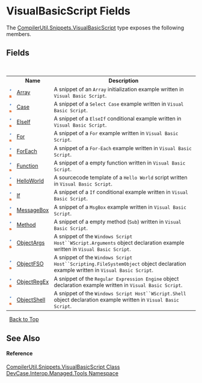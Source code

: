 # VisualBasicScript Fields
 

The <a href="T_DevCase_Interop_Managed_Tools_CompilerUtil_Snippets_VisualBasicScript">CompilerUtil.Snippets.VisualBasicScript</a> type exposes the following members.


## Fields
&nbsp;<table><tr><th></th><th>Name</th><th>Description</th></tr><tr><td>![Public field](media/pubfield.gif "Public field")![Static member](media/static.gif "Static member")</td><td><a href="F_DevCase_Interop_Managed_Tools_CompilerUtil_Snippets_VisualBasicScript_Array">Array</a></td><td>
A snippet of an `Array` initialization example written in `Visual Basic Script`.</td></tr><tr><td>![Public field](media/pubfield.gif "Public field")![Static member](media/static.gif "Static member")</td><td><a href="F_DevCase_Interop_Managed_Tools_CompilerUtil_Snippets_VisualBasicScript_Case">Case</a></td><td>
A snippet of a `Select Case` example written in `Visual Basic Script`.</td></tr><tr><td>![Public field](media/pubfield.gif "Public field")![Static member](media/static.gif "Static member")</td><td><a href="F_DevCase_Interop_Managed_Tools_CompilerUtil_Snippets_VisualBasicScript_ElseIf">ElseIf</a></td><td>
A snippet of a `ElseIf` conditional example written in `Visual Basic Script`.</td></tr><tr><td>![Public field](media/pubfield.gif "Public field")![Static member](media/static.gif "Static member")</td><td><a href="F_DevCase_Interop_Managed_Tools_CompilerUtil_Snippets_VisualBasicScript_For">For</a></td><td>
A snippet of a `For` example written in `Visual Basic Script`.</td></tr><tr><td>![Public field](media/pubfield.gif "Public field")![Static member](media/static.gif "Static member")</td><td><a href="F_DevCase_Interop_Managed_Tools_CompilerUtil_Snippets_VisualBasicScript_ForEach">ForEach</a></td><td>
A snippet of a `For-Each` example written in `Visual Basic Script`.</td></tr><tr><td>![Public field](media/pubfield.gif "Public field")![Static member](media/static.gif "Static member")</td><td><a href="F_DevCase_Interop_Managed_Tools_CompilerUtil_Snippets_VisualBasicScript_Function">Function</a></td><td>
A snippet of a empty function written in `Visual Basic Script`.</td></tr><tr><td>![Public field](media/pubfield.gif "Public field")![Static member](media/static.gif "Static member")</td><td><a href="F_DevCase_Interop_Managed_Tools_CompilerUtil_Snippets_VisualBasicScript_HelloWorld">HelloWorld</a></td><td>
A sourcecode template of a `Hello World` script written in `Visual Basic Script`.</td></tr><tr><td>![Public field](media/pubfield.gif "Public field")![Static member](media/static.gif "Static member")</td><td><a href="F_DevCase_Interop_Managed_Tools_CompilerUtil_Snippets_VisualBasicScript_If">If</a></td><td>
A snippet of a `If` conditional example written in `Visual Basic Script`.</td></tr><tr><td>![Public field](media/pubfield.gif "Public field")![Static member](media/static.gif "Static member")</td><td><a href="F_DevCase_Interop_Managed_Tools_CompilerUtil_Snippets_VisualBasicScript_MessageBox">MessageBox</a></td><td>
A snippet of a `MsgBox` example written in `Visual Basic Script`.</td></tr><tr><td>![Public field](media/pubfield.gif "Public field")![Static member](media/static.gif "Static member")</td><td><a href="F_DevCase_Interop_Managed_Tools_CompilerUtil_Snippets_VisualBasicScript_Method">Method</a></td><td>
A snippet of a empty method (`Sub`) written in `Visual Basic Script`.</td></tr><tr><td>![Public field](media/pubfield.gif "Public field")![Static member](media/static.gif "Static member")</td><td><a href="F_DevCase_Interop_Managed_Tools_CompilerUtil_Snippets_VisualBasicScript_ObjectArgs">ObjectArgs</a></td><td>
A snippet of the `Windows Script Host``WScript.Arguments` object declaration example written in `Visual Basic Script`.</td></tr><tr><td>![Public field](media/pubfield.gif "Public field")![Static member](media/static.gif "Static member")</td><td><a href="F_DevCase_Interop_Managed_Tools_CompilerUtil_Snippets_VisualBasicScript_ObjectFSO">ObjectFSO</a></td><td>
A snippet of the `Windows Script Host``Scripting.FileSystemObject` object declaration example written in `Visual Basic Script`.</td></tr><tr><td>![Public field](media/pubfield.gif "Public field")![Static member](media/static.gif "Static member")</td><td><a href="F_DevCase_Interop_Managed_Tools_CompilerUtil_Snippets_VisualBasicScript_ObjectRegEx">ObjectRegEx</a></td><td>
A snippet of the `Regular Expression Engine` object declaration example written in `Visual Basic Script`.</td></tr><tr><td>![Public field](media/pubfield.gif "Public field")![Static member](media/static.gif "Static member")</td><td><a href="F_DevCase_Interop_Managed_Tools_CompilerUtil_Snippets_VisualBasicScript_ObjectShell">ObjectShell</a></td><td>
A snippet of the `Windows Script Host``WScript.Shell` object declaration example written in `Visual Basic Script`.</td></tr></table>&nbsp;
<a href="#visualbasicscript-fields">Back to Top</a>

## See Also


#### Reference
<a href="T_DevCase_Interop_Managed_Tools_CompilerUtil_Snippets_VisualBasicScript">CompilerUtil.Snippets.VisualBasicScript Class</a><br /><a href="N_DevCase_Interop_Managed_Tools">DevCase.Interop.Managed.Tools Namespace</a><br />